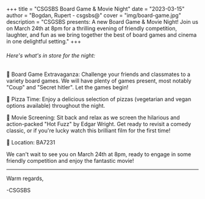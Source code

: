+++
title = "CSGSBS Board Game & Movie Night"
date = "2023-03-15"
author = "Bogdan, Rupert - csgsbs@"
cover = "img/board-game.jpg"
description = "CSGSBS presents: A new Board Game & Movie Night! Join us on March 24th at 8pm for a thrilling evening of friendly competition, laughter, and fun as we bring together the best of board games and cinema in one delightful setting."
+++

###### Here's what's in store for the night:

🎲 Board Game Extravaganza: Challenge your friends and classmates to a variety board games. We will have plenty of games present, most notably "Coup" and "Secret hitler". Let the games begin!

🍕 Pizza Time: Enjoy a delicious selection of pizzas (vegetarian and vegan options available) throughout the night.

🎥 Movie Screening: Sit back and relax as we screen the hilarious and action-packed "Hot Fuzz" by Edgar Wright. Get ready to revisit a comedy classic, or if you're lucky watch this brilliant film for the first time!

📍 Location: BA7231

We can't wait to see you on March 24th at 8pm, ready to engage in some friendly competition and enjoy the fantastic movie!

---

Warm regards,

-CSGSBS